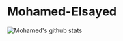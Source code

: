 # Mohamed-Elsayed

![Mohamed's github stats](https://github-readme-stats.vercel.app/api/?username=hamusthekiller&show_icons=true&title_color=fff&icon_color=79ff97&text_color=9f9f9f&bg_color=151515)


